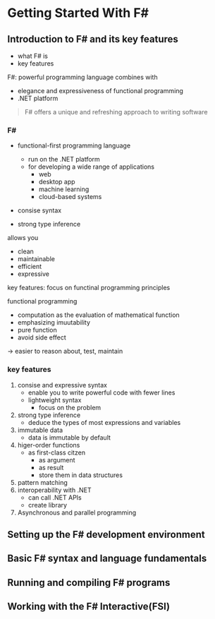 # Getting Started With F#

## Introduction to F# and its key features

- what F# is
- key features

F#: powerful programming language
combines with

- elegance and expressiveness of functional programming
- .NET platform

> F# offers a unique and refreshing approach to writing software

### F#

- functional-first programming language
  - run on the .NET platform
  - for developing a wide range of applications
    - web
    - desktop app
    - machine learning
    - cloud-based systems

- consise syntax
- strong type inference

allows you

- clean
- maintainable
- efficient
- expressive

key features: focus on functinal programming principles

functional programming

- computation as the evaluation of mathematical function
- emphasizing imuutability
- pure function
- avoid side effect

→ easier to reason about, test, maintain

### key features

1. consise and expressive syntax
   - enable you to write powerful code with fewer lines
   - lightweight syntax
     - focus on the problem
2. strong type inference
   - deduce the types of most expressions and variables
3. immutable data
   - data is immutable by default
4. higer-order functions
   - as first-class citzen
     - as argument
     - as result
     - store them in data structures
5. pattern matching
6. interoperability with .NET
   - can call .NET APIs
   - create library
7. Asynchronous and parallel programming

## Setting up the F# development environment

## Basic F# syntax and language fundamentals

## Running and compiling F# programs

## Working with the F# Interactive(FSI)
